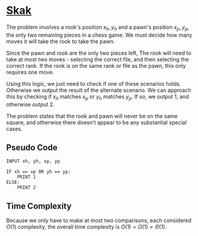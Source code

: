 # [Skak](https://open.kattis.com/problems/skak)

The problem involves a rook's position $x_h,y_h$ and a pawn's position $x_p,y_p$, the only two remaining pieces in a chess game. We must decide how many moves it will take the rook to take the pawn.

Since the pawn and rook are the only two pieces left, The rook will need to take at most two moves - selecting the correct file, and then selecting the correct rank. If the rook is on the same rank or file as the pawn, this only requires one move.

Using this logic, we just need to check if one of these scenarios holds. Otherwise we output the result of the alternate scenario. We can approach this by checking if $x_h$ matches $x_p$ or $y_h$ matches $y_p$. If so, we output $1$, and otherwise output $2$.

The problem states that the rook and pawn will never be on the same square, and otherwise there doesn't appear to be any substantial special cases.

## Pseudo Code
```
INPUT xh, yh, xp, yp

IF xh == xp OR yh == yp:
    PRINT 1
ELSE:
    PRINT 2
```

## Time Complexity
Because we only have to make at most two comparisons, each considered $O(1)$ complexity, the overall time complexity is $O(1) = \Omega(1) = \Theta(1)$.